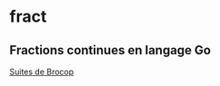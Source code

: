 # fract
## Fractions continues en langage Go

[Suites de Brocop](http://mapage.noos.fr/r.ferreol/atelecharger/textes/brocot.pdf)